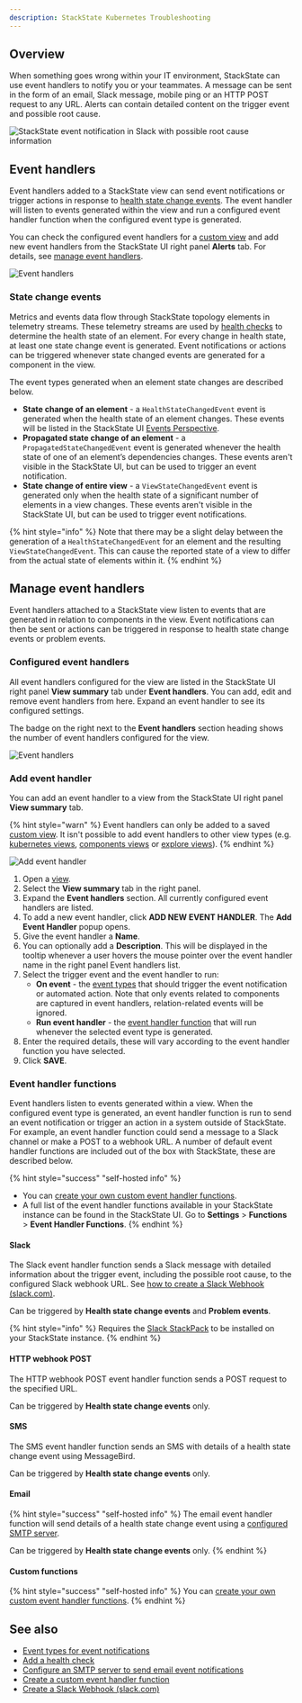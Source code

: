 ```yaml
---
description: StackState Kubernetes Troubleshooting
---
```


## Overview

When something goes wrong within your IT environment, StackState can use event handlers to notify you or your teammates. A message can be sent in the form of an email, Slack message, mobile ping or an HTTP POST request to any URL. Alerts can contain detailed content on the trigger event and possible root cause. 

![StackState event notification in Slack with possible root cause information](../../.gitbook/assets/slack_alert.png)

## Event handlers

Event handlers added to a StackState view can send event notifications or trigger actions in response to [health state change events](#state-change-events). The event handler will listen to events generated within the view and run a configured event handler function when the configured event type is generated.

You can check the configured event handlers for a [custom view](../views/k8s-custom-views.md) and add new event handlers from the StackState UI right panel **Alerts** tab. For details, see [manage event handlers](#manage-event-handlers).

![Event handlers](/.gitbook/assets/v51_configured_event_handlers.png)

### State change events

Metrics and events data flow through StackState topology elements in telemetry streams. These telemetry streams are used by [health checks](../checks-and-monitors/add-a-health-check.md) to determine the health state of an element. For every change in health state, at least one state change event is generated. Event notifications or actions can be triggered whenever state changed events are generated for a component in the view.

The event types generated when an element state changes are described below.

* **State change of an element** - a `HealthStateChangedEvent` event is generated when the health state of an element changes. These events will be listed in the StackState UI [Events Perspective](../stackstate-ui/perspectives/events_perspective.md).
* **Propagated state change of an element** - a `PropagatedStateChangedEvent` event is generated whenever the health state of one of an element’s dependencies changes. These events aren't visible in the StackState UI, but can be used to trigger an event notification.
* **State change of entire view** - a `ViewStateChangedEvent` event is generated only when the health state of a significant number of elements in a view changes. These events aren't visible in the StackState UI, but can be used to trigger event notifications. 

{% hint style="info" %}
Note that there may be a slight delay between the generation of a `HealthStateChangedEvent` for an element and the resulting `ViewStateChangedEvent`. This can cause the reported state of a view to differ from the actual state of elements within it.
{% endhint %}


## Manage event handlers

Event handlers attached to a StackState view listen to events that are generated in relation to components in the view. Event notifications can then be sent or actions can be triggered in response to health state change events or problem events.

### Configured event handlers

All event handlers configured for the view are listed in the StackState UI right panel **View summary** tab under **Event handlers**. You can add, edit and remove event handlers from here. Expand an event handler to see its configured settings. 

The badge on the right next to the **Event handlers** section heading shows the number of event handlers configured for the view. 

![Event handlers](/.gitbook/assets/v51_configured_event_handlers.png)

### Add event handler

You can add an event handler to a view from the StackState UI right panel **View summary** tab. 

{% hint style="warn" %}
Event handlers can only be added to a saved [custom view](../views/k8s-custom-views.md). It isn't possible to add event handlers to other view types (e.g. [kubernetes views](../views/k8s-views.md), [components views](../views/k8s-component-views.md) or [explore views](../views/k8s-explore-views.md)).
{% endhint %}

![Add event handler](/.gitbook/assets/v51_add_event_handler.png)

1. Open a [view](/use/stackstate-ui/views/about_views.md).
2. Select the **View summary** tab in the right panel.
3. Expand the **Event handlers** section. All currently configured event handlers are listed.
4. To add a new event handler, click **ADD NEW EVENT HANDLER**. The **Add Event Handler** popup opens.
5. Give the event handler a **Name**. 
6. You can optionally add a **Description**. This will be displayed in the tooltip whenever a user hovers the mouse pointer over the event handler name in the right panel Event handlers list.
7. Select the trigger event and the event handler to run:
   * **On event** - the [event types](/use/events/event-notifications.md#event-types-for-notifications) that should trigger the event notification or automated action. Note that only events related to components are captured in event handlers, relation-related events will be ignored.
   * **Run event handler** - the [event handler function](#event-handler-functions) that will run whenever the selected event type is generated.
8. Enter the required details, these will vary according to the event handler function you have selected.
9. Click **SAVE**.

### Event handler functions

Event handlers listen to events generated within a view. When the configured event type is generated, an event handler function is run to send an event notification or trigger an action in a system outside of StackState. For example, an event handler function could send a message to a Slack channel or make a POST to a webhook URL. A number of default event handler functions are included out of the box with StackState, these are described below.

{% hint style="success" "self-hosted info" %}
* You can [create your own custom event handler functions](/develop/developer-guides/custom-functions/event-handler-functions.md).
* A full list of the event handler functions available in your StackState instance can be found in the StackState UI. Go to **Settings** &gt; **Functions** &gt; **Event Handler Functions**.
{% endhint %}

#### Slack

The Slack event handler function sends a Slack message with detailed information about the trigger event, including the possible root cause, to the configured Slack webhook URL. See [how to create a Slack Webhook \(slack.com\)](https://api.slack.com/messaging/webhooks). 

Can be triggered by **Health state change events** and **Problem events**.

{% hint style="info" %}
Requires the [Slack StackPack](/stackpacks/integrations/slack.md) to be installed on your StackState instance.
{% endhint %}

#### HTTP webhook POST

The HTTP webhook POST event handler function sends a POST request to the specified URL. 

Can be triggered by **Health state change events** only.

#### SMS

The SMS event handler function sends an SMS with details of a health state change event using MessageBird.

Can be triggered by **Health state change events** only.

#### Email

{% hint style="success" "self-hosted info" %}
The email event handler function will send details of a health state change event using a [configured SMTP server](/configure/topology/configure-email-event-notifications.md).

Can be triggered by **Health state change events** only.
{% endhint %}

#### Custom functions

{% hint style="success" "self-hosted info" %}
You can [create your own custom event handler functions](/develop/developer-guides/custom-functions/event-handler-functions.md).
{% endhint %}

## See also

* [Event types for event notifications](/use/events/event-notifications.md#event-types-for-notifications)
* [Add a health check](/use/checks-and-monitors/add-a-health-check.md)
* [Configure an SMTP server to send email event notifications](/configure/topology/configure-email-event-notifications.md "StackState Self-Hosted only")
* [Create a custom event handler function](/develop/developer-guides/custom-functions/event-handler-functions.md "StackState Self-Hosted only")
* [Create a Slack Webhook \(slack.com\)](https://api.slack.com/messaging/webhooks)

